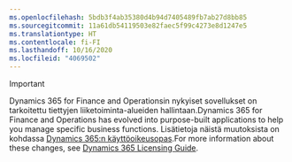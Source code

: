 ```yaml
---
ms.openlocfilehash: 5bdb3f4ab35380d4b94d7405489fb7ab27d8bb85
ms.sourcegitcommit: 11a61db54119503e82faec5f99c4273e8d1247e5
ms.translationtype: HT
ms.contentlocale: fi-FI
ms.lasthandoff: 10/16/2020
ms.locfileid: "4069502"
---
```

> [!IMPORTANT]
> <span data-ttu-id="6f596-101">Dynamics 365 for Finance and Operationsin nykyiset sovellukset on tarkoitettu tiettyjen liiketoiminta-alueiden hallintaan.</span><span class="sxs-lookup"><span data-stu-id="6f596-101">Dynamics 365 for Finance and Operations has evolved into purpose-built applications to help you manage specific business functions.</span></span> <span data-ttu-id="6f596-102">Lisätietoja näistä muutoksista on kohdassa [Dynamics 365:n käyttöoikeusopas](https://mbs.microsoft.com/Files/public/365/Dynamics365LicensingGuide.pdf).</span><span class="sxs-lookup"><span data-stu-id="6f596-102">For more information about these changes, see [Dynamics 365 Licensing Guide](https://mbs.microsoft.com/Files/public/365/Dynamics365LicensingGuide.pdf).</span></span>
 
